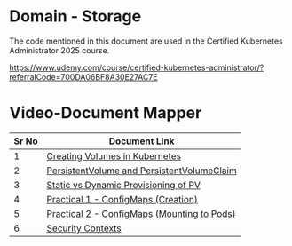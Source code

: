 # Domain - Storage

The code mentioned in this document are used in the Certified Kubernetes Administrator 2025 course.

https://www.udemy.com/course/certified-kubernetes-administrator/?referralCode=700DA06BF8A30E27AC7E


# Video-Document Mapper

| Sr No | Document Link |
| ------ | ------ |
| 1 | [Creating Volumes in Kubernetes][PlDa] |
| 2 | [PersistentVolume and PersistentVolumeClaim][PlDb] |
| 3 | [Static vs Dynamic Provisioning of PV][PlDc]
| 4 | [Practical 1 - ConfigMaps (Creation)][PlDd]
| 5 | [Practical 2 - ConfigMaps (Mounting to Pods)][PlDe]
| 6 | [Security Contexts][PlDf]


   [PlDa]: <./pod-volume.yaml>
   [PlDb]: <./pvandpvc.md>
   [PlDc]: <./dynamic-pvc.md>
   [PlDd]: <./configmap-01.md>
   [PlDe]: <./configmap-02.md>
   [PlDf]: <./pod-securitycontext.yaml>
